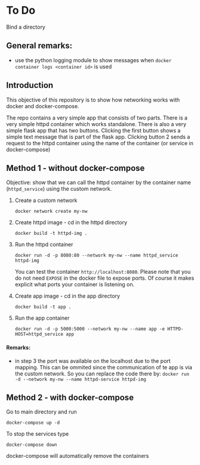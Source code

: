# To Do
Bind a directory

## General remarks:
- use the python logging module to show messages when `docker container logs <container id>` is used

## Introduction

This objective of this repository is to show how networking works with docker and docker-compose. 

The repo contains a very simple app that consists of two parts. There is a very simple httpd container which works
standalone. There is also a very simple flask app that has two buttons. Clicking the first button shows a simple text
message that is part of the flask app. Clicking button 2 sends a request to the httpd container using the name of the 
container (or service in docker-compose)

## Method 1 - without docker-compose

Objective:
show that we can call the httpd container by the container name (`httpd_service`) using the custom network.

1. Create a custom network

    `docker network create my-nw`
2. Create httpd image - cd in the httpd directory

    `docker build -t httpd-img .`
3. Run the httpd container

    `docker run -d -p 8080:80 --network my-nw --name httpd_service httpd-img`

    You can test the container `http://localhost:8080`. Please note that you do not need `EXPOSE` in the docker file to expose ports. Of course it makes explicit what ports your container is listening on.
4. Create app image - cd in the app directory

   `docker build -t app .`
5. Run the app container 

    `docker run -d -p 5000:5000 --network my-nw --name app -e HTTPD-HOST=httpd_service app`

#### Remarks:
- in step 3 the port was available on the localhost due to the port mapping. This can be ommited since the communication 
   of te app is via the custom network. So you can replace the code there by:
`docker run -d --network my-nw --name httpd-service httpd-img`

## Method 2 - with docker-compose

Go to main directory and run

`docker-compose up -d`

To stop the services type 

`docker-compose down` 

docker-compose will automatically remove the containers


